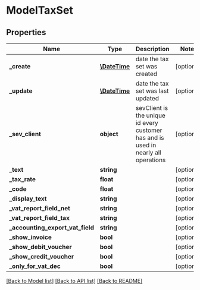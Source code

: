 # ModelTaxSet

## Properties
Name | Type | Description | Notes
------------ | ------------- | ------------- | -------------
**_create** | [**\DateTime**](\DateTime.md) | date the tax set was created | [optional] 
**_update** | [**\DateTime**](\DateTime.md) | date the tax set was last updated | [optional] 
**_sev_client** | **object** | sevClient is the unique id every customer has and is used in nearly all operations | [optional] 
**_text** | **string** |  | [optional] 
**_tax_rate** | **float** |  | [optional] 
**_code** | **float** |  | [optional] 
**_display_text** | **string** |  | [optional] 
**_vat_report_field_net** | **string** |  | [optional] 
**_vat_report_field_tax** | **string** |  | [optional] 
**_accounting_export_vat_field** | **string** |  | [optional] 
**_show_invoice** | **bool** |  | [optional] 
**_show_debit_voucher** | **bool** |  | [optional] 
**_show_credit_voucher** | **bool** |  | [optional] 
**_only_for_vat_dec** | **bool** |  | [optional] 

[[Back to Model list]](../README.md#documentation-for-models) [[Back to API list]](../README.md#documentation-for-api-endpoints) [[Back to README]](../README.md)


